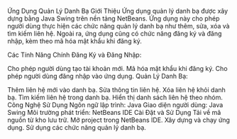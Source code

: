 Ứng Dụng Quản Lý Danh Bạ
Giới Thiệu
Ứng dụng quản lý danh bạ được xây dựng bằng Java Swing trên nền tảng NetBeans. Ứng dụng này cho phép người dùng thực hiện các chức năng quản lý danh bạ như thêm, sửa, xóa và tìm kiếm liên hệ. Ngoài ra, ứng dụng cũng có chức năng đăng ký và đăng nhập, kèm theo mã hóa mật khẩu khi đăng ký.

Các Tính Năng Chính
Đăng Ký và Đăng Nhập:

Cho phép người dùng tạo tài khoản mới.
Mã hóa mật khẩu khi đăng ký.
Cho phép người dùng đăng nhập vào ứng dụng.
Quản Lý Danh Bạ:

Thêm liên hệ mới vào danh bạ.
Sửa thông tin liên hệ.
Xóa liên hệ khỏi danh bạ.
Tìm kiếm liên hệ trong danh bạ.
Hiển thị danh sách liên hệ theo nhóm.
Công Nghệ Sử Dụng
Ngôn ngữ lập trình: Java
Giao diện người dùng: Java Swing
Môi trường phát triển: NetBeans IDE
Cài Đặt và Sử Dụng
Tải về mã nguồn từ kho lưu trữ.
Mở project trong NetBeans IDE.
Xây dựng và chạy ứng dụng.
Sử dụng các chức năng quản lý danh bạ.
